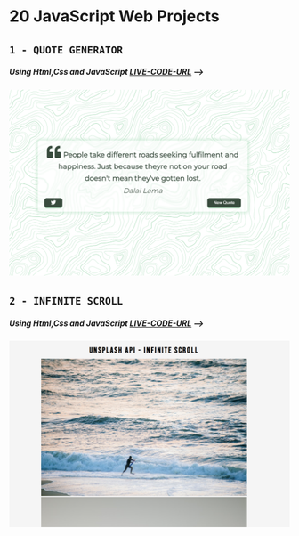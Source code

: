 # 20 JavaScript Web Projects

## `1 - QUOTE GENERATOR`

##### Using Html,Css and JavaScript [LIVE-CODE-URL](https://ztm-quote-generator-dova.netlify.app/) -->

![](images/Quote-Generator.png)

## `2 - INFINITE SCROLL`

##### Using Html,Css and JavaScript [LIVE-CODE-URL](https://ztm-infinity-scroll-dova.netlify.app/) -->

![](images/infinite-scroll.png)
